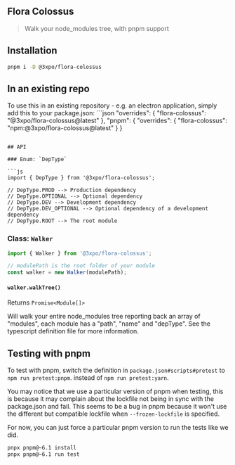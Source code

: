 ## Flora Colossus

> Walk your node_modules tree, with pnpm support

## Installation

```bash
pnpm i -D @3xpo/flora-colossus
```

## In an existing repo

To use this in an existing repository - e.g. an electron application, simply add this to your package.json: ```json
  "overrides": {
    "flora-colossus": "@3xpo/flora-colossus@latest"
  },
  "pnpm": {
    "overrides": {
      "flora-colossus": "npm:@3xpo/flora-colossus@latest"
    }
  }
```

## API

### Enum: `DepType`

```js
import { DepType } from '@3xpo/flora-colossus';

// DepType.PROD --> Production dependency
// DepType.OPTIONAL --> Optional dependency
// DepType.DEV --> Development dependency
// DepType.DEV_OPTIONAL --> Optional dependency of a development dependency
// DepType.ROOT --> The root module
```

####

### Class: `Walker`

```js
import { Walker } from '@3xpo/flora-colossus';

// modulePath is the root folder of your module
const walker = new Walker(modulePath);
```

#### `walker.walkTree()`

Returns `Promise<Module[]>`

Will walk your entire node_modules tree reporting back an array of "modules", each
module has a "path", "name" and "depType". See the typescript definition file
for more information.

## Testing with pnpm

To test with pnpm, switch the definition in `package.json#scripts#pretest` to `npm run pretest:pnpm`. instead of `npm run pretest:yarn`.

You may notice that we use a particular version of pnpm when testing, this is because
it may complain about the lockfile not being in sync with the package.json and fail.
This seems to be a bug in pnpm because it won't use the different but compatible lockfile when
`--frozen-lockfile` is specified.

For now, you can just force a particular pnpm version to run the tests like we did.

```sh
pnpx pnpm@~6.1 install
pnpx pnpm@~6.1 run test
```
